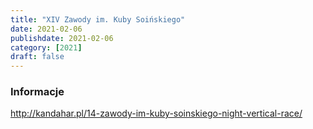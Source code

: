 ```yaml
---
title: "XIV Zawody im. Kuby Soińskiego"
date: 2021-02-06
publishdate: 2021-02-06
category: [2021]
draft: false
---
```


### Informacje
http://kandahar.pl/14-zawody-im-kuby-soinskiego-night-vertical-race/

